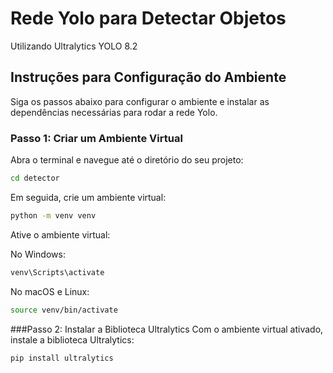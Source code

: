 # Rede Yolo para Detectar Objetos

Utilizando Ultralytics YOLO 8.2

## Instruções para Configuração do Ambiente

Siga os passos abaixo para configurar o ambiente e instalar as dependências necessárias para rodar a rede Yolo.

### Passo 1: Criar um Ambiente Virtual

Abra o terminal e navegue até o diretório do seu projeto:

```bash
cd detector
```
Em seguida, crie um ambiente virtual:

```bash
python -m venv venv
```

Ative o ambiente virtual:

No Windows:  

```bash
venv\Scripts\activate
```
No macOS e Linux:
```bash
source venv/bin/activate
```

###Passo 2: Instalar a Biblioteca Ultralytics
Com o ambiente virtual ativado, instale a biblioteca Ultralytics:
```bash
pip install ultralytics
```
